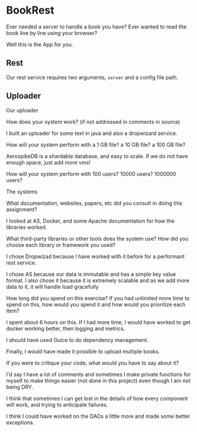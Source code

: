 # BookRest

Ever needed a server to handle a book you have?
Ever wanted to read the book line by line using your browser?

Well this is the App for you.

## Rest

Our rest service requires two arguments, `server` and a config file path.

## Uploader

Our uploader 

How does your system work? (if not addressed in comments in source)

I built an uploader for some text in java and also a dropwizard service.

How will your system perform with a 1 GB file? a 10 GB file? a 100 GB file?

AerospikeDB is a shardable database, and easy to scale. If we do not have enough space, just add more vms!

How will your system perform with 100 users? 10000 users? 1000000 users?

The systems

What documentation, websites, papers, etc did you consult in doing this assignment? 

I looked at AS, Docker, and some Apache documentation for how the libraries worked.


What third-party libraries or other tools does the system use? How did you choose each library or framework you used?

I chose Dropwizad because I have worked with it before for a performant rest service.

I chose AS because our data is immutable and has a simple key value format. I also chose it because it is extremely scalable and as we add more data to it, it will handle load gracefully

How long did you spend on this exercise? If you had unlimited more time to spend on this, how would you spend it and how would you prioritize each item?

I spent about 6 hours on this. If I had more time, I would have worked to get docker working better, then logging and metrics.

I should have used Guice to do dependency management.

Finally, I would have made it possible to upload multiple books.

If you were to critique your code, what would you have to say about it?

I'd say I have a lot of comments and sometimes I make private functions for myself to make things easier (not done in this project) even though I am not being DRY.

I think that sometimes I can get lost in the details of how every component will work, and trying to anticipate failures.

I think I could have worked on the DAOs a little more and made some better exceptions.